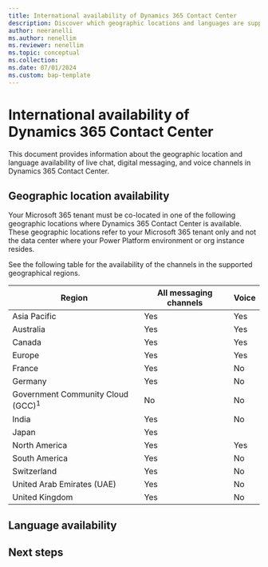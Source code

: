 ```yaml
---
title: International availability of Dynamics 365 Contact Center
description: Discover which geographic locations and languages are supported by Dynamics 365 Contact Center
author: neeranelli
ms.author: nenellim
ms.reviewer: nenellim
ms.topic: conceptual 
ms.collection:
ms.date: 07/01/2024
ms.custom: bap-template
---
```


# International availability of Dynamics 365 Contact Center

This document provides information about the geographic location and language availability of live chat, digital messaging, and voice channels in Dynamics 365 Contact Center.

## Geographic location availability

Your Microsoft 365 tenant must be co-located in one of the following geographic locations where Dynamics 365 Contact Center is available. These geographic locations refer to your Microsoft 365 tenant only and not the data center where your Power Platform environment or org instance resides.

See the following table for the availability of the channels in the supported geographical regions.

| Region| All messaging channels | Voice |
|-------|------------------------|-------|
| Asia Pacific|	Yes | Yes |
| Australia | Yes | Yes |
| Canada | Yes | Yes |
| Europe |	Yes | Yes |
| France | Yes | No |
| Germany |	Yes | No|
| Government Community Cloud (GCC)<sup>1</sup> | No | No |
| India | Yes | No |
| Japan |	Yes |
| North America | Yes | Yes |
| South America | Yes | No |
| Switzerland |	Yes | No |
| United Arab Emirates (UAE) | Yes | No |
| United Kingdom | Yes | No |

## Language availability




## Next steps

